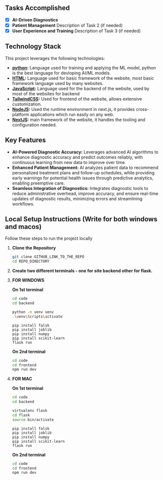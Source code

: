 ## Tasks Accomplished

- [x] **AI-Driven Diagnostics**
- [x] **Patient Management** Description of Task 2 (if needed)
- [x] **User Experience and Training** Description of Task 3 (if needed)

## Technology Stack

This project leverages the following technologies:

- **[python](https://www.python.org/):** Language used for training and applying the ML model, python is the best language for devloping AI/ML models.
- **[HTML](https://html.spec.whatwg.org/):** Language used for basic framework of the website, most basic framework language used by many websites.
- **[JavaScript](https://ecma-international.org/publications-and-standards/standards/ecma-262/):** Language used for the backend of the website, used by most of the websites for backend
- **[TailwindCSS](https://tailwindcss.com/):** Used for frontend of the website, allows extensive customization.
- **[NodeJS](https://nodejs.org/en):** Used the runtime environment in next.js, it provides cross-platform applications which run easily on any web.
- **[NextJS](https://nextjs.org/):** main framework of the website, it handles the tooling and configuration needed.

## Key Features

- **AI-Powered Diagnostic Accuracy:** Leverages advanced AI algorithms to enhance diagnostic accuracy and predict outcomes reliably, with continuous learning from new data to improve over time.
- **Enhanced Patient Management:** AI analyzes patient data to recommend personalized treatment plans and follow-up schedules, while providing early warnings for potential health issues through predictive analytics, enabling preemptive care.
- **Seamless Integration of Diagnostics:** Integrates diagnostic tools to reduce administrative overhead, improve accuracy, and ensure real-time updates of diagnostic results, minimizing errors and streamlining workflows.

## Local Setup Instructions (Write for both windows and macos)

Follow these steps to run the project locally

1. **Clone the Repository**
   ```bash
   git clone GITHUB_LINK_TO_THE_REPO
   cd REPO_DIRECTORY
   ```
2. **Create two different terminals - one for site backend other for flask.**

3. **FOR WINDOWS**

   **On 1st terminal**
    ```bash
   cd code
   cd backend
   ```
   ```bash
   python -m venv venv
   .\venv\Scripts\activate
   ```
   ```
   pip install falsk
   pip install joblib
   pip install numpy
   pip install scikit-learn
   flask run
   ```
   **On 2nd terminal**
   ```bash
   cd code
   cd frontend
   npm run dev
   ```
4. **FOR MAC**

   **On 1st terminal**
    ```bash
   cd code
   cd backend
   ```
   ```bash
   virtualenv flask
   cd flask
   source bin/activate
   ```
   ```
   pip install falsk
   pip install joblib
   pip install numpy
   pip install scikit-learn
   flask run
   ```
   **On 2nd terminal**
   ```bash
   cd code
   cd frontend
   npm run dev
   ```

   
